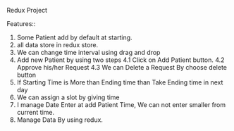 
Redux Project

Features::

1. Some Patient add by default at starting.
2. all data store in redux store.
3. We can change time interval using drag and drop
4. Add new Patient by using two steps
 4.1 Click on Add Patient button.
 4.2 Approve his/her Request
 4.3 We can Delete a Request By choose delete button
5. If Starting Time is More than Ending time than Take Ending time in next day
6. We can assign a slot by giving time 
7. I manage Date Enter at add Patient Time, We can not enter smaller from current time.
8. Manage Data By using redux.
